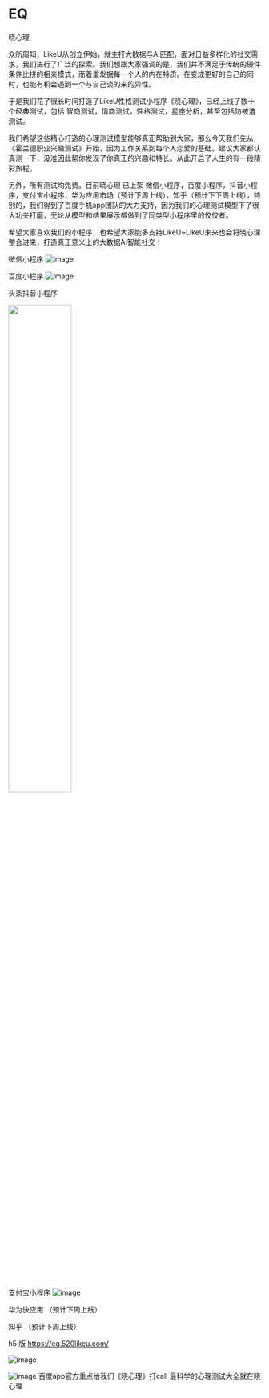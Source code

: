 # EQ

晓心理

众所周知，LikeU从创立伊始，就主打大数据与AI匹配，面对日益多样化的社交需求，我们进行了广泛的探索。我们想跟大家强调的是，我们并不满足于传统的硬件条件比拼的相亲模式，而着重发掘每一个人的内在特质。在变成更好的自己的同时，也能有机会遇到一个与自己谈的来的异性。

于是我们花了很长时间打造了LikeU性格测试小程序《晓心理》，已经上线了数十个经典测试，包括 智商测试，情商测试，性格测试，星座分析，甚至包括防被渣测试。

我们希望这些精心打造的心理测试模型能够真正帮助到大家，那么今天我们先从《霍兰德职业兴趣测试》开始，因为工作关系到每个人恋爱的基础。建议大家都认真测一下，没准因此帮你发现了你真正的兴趣和特长。从此开启了人生的有一段精彩旅程。

另外，所有测试均免费。目前晓心理 已上架 微信小程序，百度小程序，抖音小程序，支付宝小程序，华为应用市场（预计下周上线），知乎（预计下下周上线），特别的，我们得到了百度手机app团队的大力支持，因为我们的心理测试模型下了很大功夫打磨，无论从模型和结果展示都做到了同类型小程序里的佼佼者。

希望大家喜欢我们的小程序，也希望大家能多支持LikeU~LikeU未来也会将晓心理整合进来，打造真正意义上的大数据AI智能社交！

微信小程序
![image](https://user-images.githubusercontent.com/10215059/116716385-450ff280-aa0a-11eb-977e-f548387c737b.png)

百度小程序
![image](https://user-images.githubusercontent.com/10215059/116716400-49d4a680-aa0a-11eb-85de-92ff915d501f.png)

头条抖音小程序

<img src="https://user-images.githubusercontent.com/10215059/116716409-4d682d80-aa0a-11eb-8b32-285d5db304a6.png" width="50%" height="50%">



支付宝小程序
![image](https://user-images.githubusercontent.com/10215059/116716426-51944b00-aa0a-11eb-8ed5-f5c815e51422.png)

华为快应用
（预计下周上线）

知乎
（预计下周上线）

h5 版
https://eq.520likeu.com/

![image](https://user-images.githubusercontent.com/10215059/116716440-56f19580-aa0a-11eb-8fe0-0617a33a98ac.png)

![image](https://user-images.githubusercontent.com/10215059/116716453-59ec8600-aa0a-11eb-94c0-d6677d0a1cae.png)
百度app官方重点给我们《晓心理》打call
最科学的心理测试大全就在晓心理
